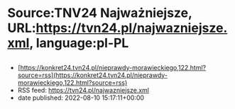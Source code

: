 # Source:TNV24 Najważniejsze, URL:https://tvn24.pl/najwazniejsze.xml, language:pl-PL

## 
 - [https://konkret24.tvn24.pl/nieprawdy-morawieckiego,122.html?source=rss](https://konkret24.tvn24.pl/nieprawdy-morawieckiego,122.html?source=rss)
 - RSS feed: https://tvn24.pl/najwazniejsze.xml
 - date published: 2022-08-10 15:17:11+00:00

<img alt="" src="https://tvn24.pl/najnowsze/article6064631.ece/alternates/LANDSCAPE_1280" />

